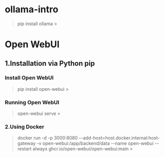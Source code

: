 # ollama-intro
> pip install ollama >



# Open WebUI
## 1.Installation via Python pip 

### Install Open WebUI
> pip install open-webui >
### Running Open WebUI
> open-webui serve >


### 2.Using Docker
> docker run -d -p 3000:8080 --add-host=host.docker.internal:host-gateway -v open-webui:/app/backend/data --name open-webui --restart always ghcr.io/open-webui/open-webui:main >

